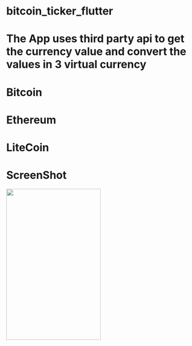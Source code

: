 # bitcoin_ticker_flutter

# The App uses third party api to get the currency value and convert the values in 3 virtual currency 
# Bitcoin
# Ethereum
# LiteCoin

# ScreenShot

<img src="https://user-images.githubusercontent.com/63071549/158152061-5355bc20-720a-4342-a0b0-9d64dda2c72f.jpeg" width="250" height="400">
